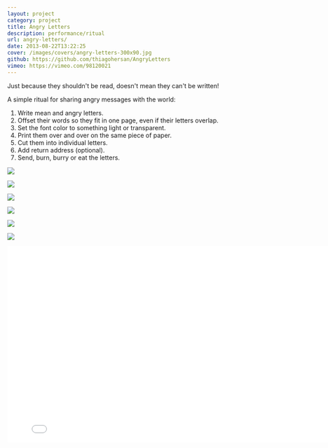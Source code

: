 ```yaml
---
layout: project
category: project
title: Angry Letters
description: performance/ritual
url: angry-letters/
date: 2013-08-22T13:22:25
cover: /images/covers/angry-letters-300x90.jpg
github: https://github.com/thiagohersan/AngryLetters
vimeo: https://vimeo.com/98120021
---
```

Just because they shouldn't be read, doesn't mean they can't be written!

A simple ritual for sharing angry messages with the world:

1. Write mean and angry letters.
2. Offset their words so they fit in one page, even if their letters overlap.
3. Set the font color to something light or transparent.
4. Print them over and over on the same piece of paper.
5. Cut them into individual letters.
6. Add return address (optional).
7. Send, burn, burry or eat the letters.

![](xIMG_0491.jpg)

![](xIMG_0493.jpg)

![](xIMG_0494.jpg)

![](xIMG_0498.jpg)

![](xIMG_0509.jpg)

![](xIMG_0515.jpg)

<div class="video-wrapper">
    <iframe src="//player.vimeo.com/video/98120021?byline=0&title=0&portrait=0" width="800" height="449" frameborder="0" webkitallowfullscreen mozallowfullscreen allowfullscreen></iframe>
</div>
